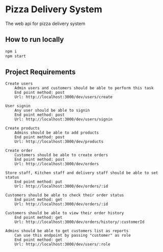 # Pizza Delivery System

The web api for pizza delivery system

## How to run locally
```sh
npm i
npm start
```

## Project Requirements
    Create users
        Admin users and customers should be able to perform this task
        End point method: post
        Url: http://localhost:3000/dev/users/create

    User signin
        Any user should be able to signin
        End point method: post
        Url: http://localhost:3000/dev/users/signin

    Create products
        Admins should be able to add products
        End point method: post
        Url: http://localhost:3000/dev/products

    Create order
        Customers should be able to create orders
        End point method: post
        Url: http://localhost:3000/dev/orders

    Store staff, Kitchen staff and delivery staff should be able to set status
        End point method: put
        Url: http://localhost:3000/dev/orders/:id

    Customers should be able to check their order status
        End point method: get
        Url: http://localhost:3000/dev/orders/:id
    
    Customers should be able to view their order history
        End point method: get
        Url: http://localhost:3000/dev/orders/history/:customerId        

    Admins should be able to get customers list as reports
        Can use this endpoint by passing "customer" as role
        End point method: get
        Url: http://localhost:3000/dev/users/:role 

  
